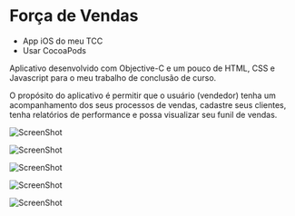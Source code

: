 # Força de Vendas
- App iOS do meu TCC
- Usar CocoaPods

Aplicativo desenvolvido com Objective-C e um pouco de HTML, CSS e Javascript para o meu trabalho de conclusão de curso.

O propósito do aplicativo é permitir que o usuário (vendedor) tenha um acompanhamento dos seus processos de vendas, cadastre seus clientes, tenha relatórios de performance e possa visualizar seu funil de vendas.

![ScreenShot](http://s13.postimg.org/lfwiqnx93/i_OS_Simulator_Screen_Shot_20_06_2015_12_28_26.png)

![ScreenShot](http://s22.postimg.org/4d6xi29z5/i_OS_Simulator_Screen_Shot_20_06_2015_12_28_28.png)


![ScreenShot](http://s18.postimg.org/rghj7ap09/i_OS_Simulator_Screen_Shot_20_06_2015_12_28_30.png)


![ScreenShot](http://s16.postimg.org/6vk7pue7p/i_OS_Simulator_Screen_Shot_20_06_2015_12_28_51.png)


![ScreenShot](http://s29.postimg.org/qtdh9jubb/i_OS_Simulator_Screen_Shot_20_06_2015_12_28_53.png)

